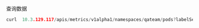 


查询数据
```go
curl  10.3.129.117/apis/metrics/v1alpha1/namespaces/qateam/pods?labelSelector=name=example
```